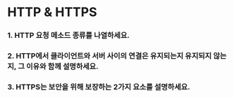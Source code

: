 # HTTP & HTTPS

### 1. HTTP 요청 메소드 종류를 나열하세요.



### 2. HTTP에서 클라이언트와 서버 사이의 연결은 유지되는지 유지되지 않는지, 그 이유와 함께 설명하세요.



### 3. HTTPS는 보안을 위해 보장하는 2가지 요소를 설명하세요.
